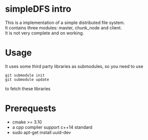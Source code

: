 # simpleDFS intro
This is a implementation of a simple distributed file system.  
It contains three modules: master, chunk_node and client.  
It is not very complete and on working.  

# Usage
It uses some third party libraries as submodules, so you need to use 
```shell
git submodule init
git submodule update
```
to fetch these libraries  

# Prerequests
* cmake >= 3.10
* a cpp complier support c++14 standard
* sudo apt-get install uuid-dev